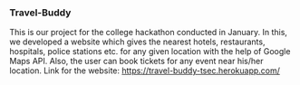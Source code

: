### Travel-Buddy
This is our project for the college hackathon conducted in January.
In this, we developed a website which gives the nearest hotels, restaurants, hospitals, police stations etc. for any given location with the help of Google Maps API.
Also, the user can book tickets for any event near his/her location.
Link for the website:  https://travel-buddy-tsec.herokuapp.com/
